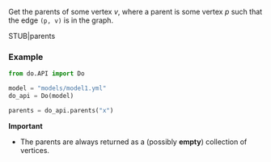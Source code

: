 Get the parents of some vertex *v*, where a parent is some vertex *p* such that the edge ``(p, v)`` is in the graph.

STUB|parents

### Example

```python
from do.API import Do

model = "models/model1.yml"
do_api = Do(model)

parents = do_api.parents("x")
```

**Important**
- The parents are always returned as a (possibly **empty**) collection of vertices.
